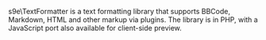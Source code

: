 s9e\\TextFormatter is a text formatting library that supports BBCode, Markdown, HTML and other markup via plugins. The library is in PHP, with a JavaScript port also available for client-side preview.
